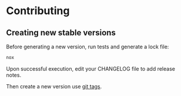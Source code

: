 # Contributing

## Creating new stable versions

Before generating a new version, run tests and generate a lock file:

```sh
nox
```

Upon successful execution, edit your CHANGELOG file to add release notes.

Then create a new version use [git tags](https://git-scm.com/book/en/v2/Git-Basics-Tagging).